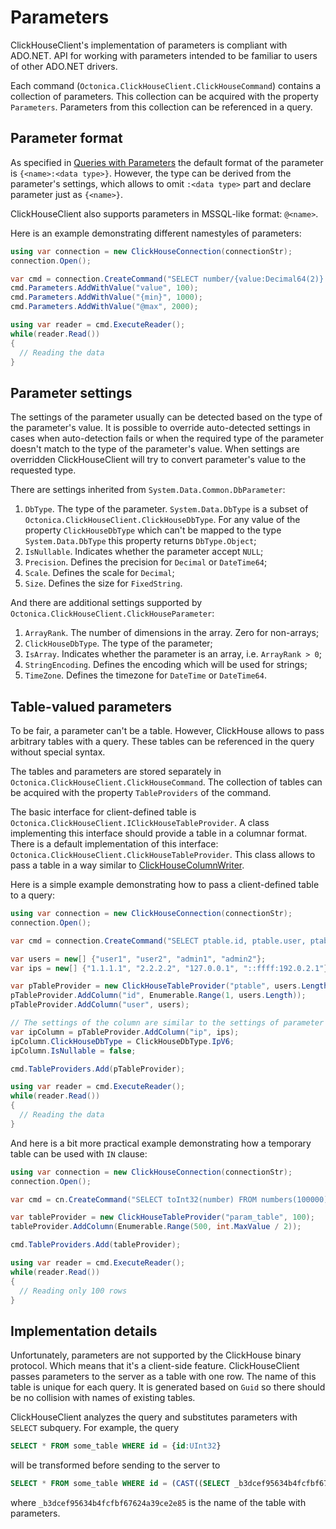 # Parameters

ClickHouseClient's implementation of parameters is compliant with ADO.NET. API for working with parameters intended to be familiar to users of
other ADO.NET drivers.

Each command (`Octonica.ClickHouseClient.ClickHouseCommand`) contains a collection of parameters. This collection can be acquired with the
property `Parameters`. Parameters from this collection can be referenced in a query.

## Parameter format

As specified in [Queries with Parameters](https://clickhouse.tech/docs/en/interfaces/cli/#cli-queries-with-parameters) the default format
of the parameter is `{<name>:<data type>}`. However, the type can be derived from the parameter's settings, which allows to omit `:<data type>`
part and declare parameter just as `{<name>}`.

ClickHouseClient also supports parameters in MSSQL-like format: `@<name>`.

Here is an example demonstrating different namestyles of parameters:
```C#
using var connection = new ClickHouseConnection(connectionStr);
connection.Open();

var cmd = connection.CreateCommand("SELECT number/{value:Decimal64(2)} FROM numbers(100000) WHERE number >= @min AND number <= {max}");
cmd.Parameters.AddWithValue("value", 100);
cmd.Parameters.AddWithValue("{min}", 1000);
cmd.Parameters.AddWithValue("@max", 2000);

using var reader = cmd.ExecuteReader();
while(reader.Read())
{
  // Reading the data
}
```

## Parameter settings

The settings of the parameter usually can be detected based on the type of the parameter's value. It is possible to override auto-detected settings
in cases when auto-detection fails or when the required type of the parameter doesn't match to the type of the parameter's value. When settings are
overridden ClickHouseClient will try to convert parameter's value to the requested type.

There are settings inherited from `System.Data.Common.DbParameter`:
1. `DbType`. The type of the parameter. `System.Data.DbType` is a subset of `Octonica.ClickHouseClient.ClickHouseDbType`. For any value of the property
  `ClickHouseDbType` which can't be mapped to the type `System.Data.DbType` this property returns `DbType.Object`;
2. `IsNullable`. Indicates whether the parameter accept `NULL`;
3. `Precision`. Defines the precision for `Decimal` or `DateTime64`;
4. `Scale`. Defines the scale for `Decimal`;
5. `Size`. Defines the size for `FixedString`.

And there are additional settings supported by `Octonica.ClickHouseClient.ClickHouseParameter`:
1. `ArrayRank`. The number of dimensions in the array. Zero for non-arrays;
2. `ClickHouseDbType`. The type of the parameter;
3. `IsArray`. Indicates whether the parameter is an array, i.e. `ArrayRank > 0`;
4. `StringEncoding`. Defines the encoding which will be used for strings;
5. `TimeZone`. Defines the timezone for `DateTime` or `DateTime64`.

## Table-valued parameters

To be fair, a parameter can't be a table. However, ClickHouse allows to pass arbitrary tables with a query. These tables can be referenced in the query
without special syntax.

The tables and parameters are stored separately in `Octonica.ClickHouseClient.ClickHouseCommand`. The collection of tables can be acquired with the property
`TableProviders` of the command.

The basic interface for client-defined table is `Octonica.ClickHouseClient.IClickHouseTableProvider`. A class implementing this interface should provide
a table in a columnar format. There is a default implementation of this interface: `Octonica.ClickHouseClient.ClickHouseTableProvider`. This class allows
to pass a table in a way similar to [ClickHouseColumnWriter](docs/ClickHouseColumnWriter.md).

Here is a simple example demonstrating how to pass a client-defined table to a query:
```C#
using var connection = new ClickHouseConnection(connectionStr);
connection.Open();

var cmd = connection.CreateCommand("SELECT ptable.id, ptable.user, ptable.ip FROM ptable");

var users = new[] {"user1", "user2", "admin1", "admin2"};
var ips = new[] {"1.1.1.1", "2.2.2.2", "127.0.0.1", "::ffff:192.0.2.1"};

var pTableProvider = new ClickHouseTableProvider("ptable", users.Length);
pTableProvider.AddColumn("id", Enumerable.Range(1, users.Length));
pTableProvider.AddColumn("user", users);

// The settings of the column are similar to the settings of parameter
var ipColumn = pTableProvider.AddColumn("ip", ips);
ipColumn.ClickHouseDbType = ClickHouseDbType.IpV6;
ipColumn.IsNullable = false;

cmd.TableProviders.Add(pTableProvider);

using var reader = cmd.ExecuteReader();
while(reader.Read())
{
  // Reading the data
}
```

And here is a bit more practical example demonstrating how a temporary table can be used with `IN` clause:
```C#
using var connection = new ClickHouseConnection(connectionStr);
connection.Open();

var cmd = cn.CreateCommand("SELECT toInt32(number) FROM numbers(100000) WHERE number IN param_table");

var tableProvider = new ClickHouseTableProvider("param_table", 100);
tableProvider.AddColumn(Enumerable.Range(500, int.MaxValue / 2));

cmd.TableProviders.Add(tableProvider);

using var reader = cmd.ExecuteReader();
while(reader.Read())
{
  // Reading only 100 rows
}
```

## Implementation details

Unfortunately, parameters are not supported by the ClickHouse binary protocol. Which means that it's a client-side feature. ClickHouseClient passes
parameters to the server as a table with one row. The name of this table is unique for each query. It is generated based on `Guid` so there should be
no collision with names of existing tables.

ClickHouseClient analyzes the query and substitutes parameters with `SELECT` subquery. For example, the query
```SQL
SELECT * FROM some_table WHERE id = {id:UInt32}
```
will be transformed before sending to the server to
```SQL
SELECT * FROM some_table WHERE id = (CAST((SELECT _b3dcef95634b4fcfbf67624a39ce2e85.id FROM _b3dcef95634b4fcfbf67624a39ce2e85) AS UInt32))
```
where `_b3dcef95634b4fcfbf67624a39ce2e85` is the name of the table with parameters.